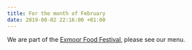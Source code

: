 ```yaml
---
title: For the month of February
date: 2019-08-02 22:16:00 +01:00
---
```


We are part of the [Exmoor Food Festival](https://exmoorfoodfest.com/), please see our menu.
